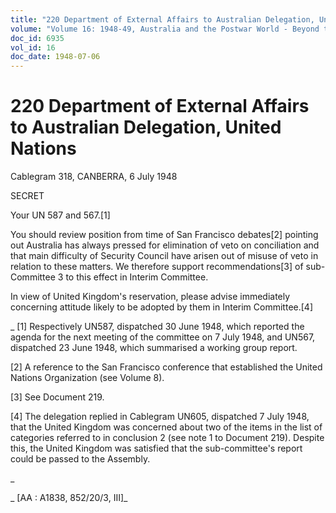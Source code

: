 ```yaml
---
title: "220 Department of External Affairs to Australian Delegation, United Nations"
volume: "Volume 16: 1948-49, Australia and the Postwar World - Beyond the Region"
doc_id: 6935
vol_id: 16
doc_date: 1948-07-06
---
```


# 220 Department of External Affairs to Australian Delegation, United Nations

Cablegram 318, CANBERRA, 6 July 1948

SECRET

Your UN 587 and 567.[1]

You should review position from time of San Francisco debates[2] pointing out Australia has always pressed for elimination of veto on conciliation and that main difficulty of Security Council have arisen out of misuse of veto in relation to these matters. We therefore support recommendations[3] of sub-Committee 3 to this effect in Interim Committee.

In view of United Kingdom's reservation, please advise immediately concerning attitude likely to be adopted by them in Interim Committee.[4]

_ [1] Respectively UN587, dispatched 30 June 1948, which reported the agenda for the next meeting of the committee on 7 July 1948, and UN567, dispatched 23 June 1948, which summarised a working group report.

[2] A reference to the San Francisco conference that established the United Nations Organization (see Volume 8).

[3] See Document 219.

[4] The delegation replied in Cablegram UN605, dispatched 7 July 1948, that the United Kingdom was concerned about two of the items in the list of categories referred to in conclusion 2 (see note 1 to Document 219). Despite this, the United Kingdom was satisfied that the sub-committee's report could be passed to the Assembly.

_

_ [AA : A1838, 852/20/3, III]_
